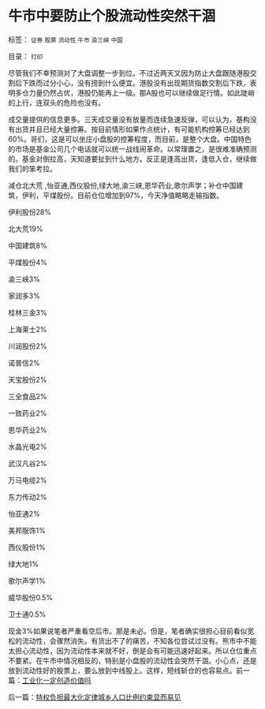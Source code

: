 # 牛市中要防止个股流动性突然干涸

标签： `证券` `股票` `流动性` `牛市` `渝三峡` `中国` 

目录： `打印`

尽管我们不幸预测对了大盘调整一步到位。不过近两天又因为防止大盘跟随港股交割后下跌而过分小心，没有捞到什么便宜。港股没有出现期货指数交割后下跌，表明多仓力量仍然占优，港股仍能再上一级。那A股也可以继续做足行情。如此陡峭的上行，连双头的危险也没有。



成交量提供的信息更多。三天成交量没有放量而连续急速反弹，可以认为，基构没有出货并且已经大量控筹。按目前情形如果作点统计，有可能机构控筹已经达到60%。哥们，这是可以坐庄小盘股的控筹程度，而目前，是整个大盘。中国特色的市场是基金公司几个电话就可以统一战线闹革命。以常理置之，是很难准确预测的。基金对倒拉高，天知道要扯到什么地方。反正是逢高出货，逢低入仓，继续做我们的笨考拉。

减仓北大荒
,怡亚通,西仪股份,绿大地,渝三峡,恩华药业,歌尔声学；补仓中国建筑，伊利，平煤股份。目前仓位增加到97%，今天净值略略走输指数。

伊利股份28%

北大荒19%

中国建筑8%

平煤股份4%

渝三峡3%

家润多3%

桂林三金3%

上海莱士2%

川润股份2%

诺普信2%

天宝股份2%

三全食品2%

一致药业2%

恩华药业2%

水晶光电2%

武汉凡谷2%

万马电缆2%

东力传动2%

怡亚通2%

美邦服饰1%

西仪股份1%

绿大地1%

歌尔声学1%

威华股份0.5%

卫士通0.5%

现金3%如果说笔者严重看空后市。那是未必。但是，笔者确实很担心目前看似宽松的流动性，会骤然消失。有货出不了的痛苦，不知各位尝试过没有。熊市中不能太担心流动性，因为流动性本来就不好，倒是会有可能迅速好起来。所以仓位重点不要紧。在牛市中情况相反的，特别是小盘股的流动性会突然干涸。小心点，还是放到流动性好的股票上，要么放到中线股上。这样，短线斩仓的也容易点。前一篇：[工业化一定创造价值吗](../../../2009/8/2/工业化一定创造价值吗.md)

后一篇：[特权负担最大化定律城乡人口比例约束显而易见](../../../2009/8/3/特权负担最大化定律城乡人口比例约束显而易见.md)